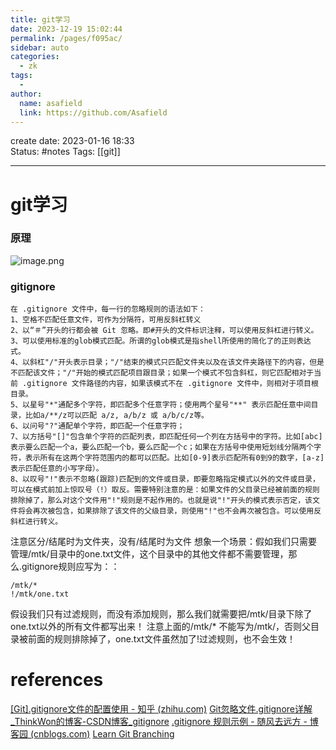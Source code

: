 ```yaml
---
title: git学习
date: 2023-12-19 15:02:44
permalink: /pages/f095ac/
sidebar: auto
categories:
  - zk
tags:
  - 
author: 
  name: asafield
  link: https://github.com/Asafield
---
```

create date: 2023-01-16 18:33  
Status: #notes 
Tags: [[git]] 

---

# git学习	
### 原理 
![image.png](https://pic-1312640559.cos.ap-chengdu.myqcloud.com//img/20230923170908.png)

### gitignore
```text
在 .gitignore 文件中，每一行的忽略规则的语法如下：
1、空格不匹配任意文件，可作为分隔符，可用反斜杠转义
2、以“＃”开头的行都会被 Git 忽略。即#开头的文件标识注释，可以使用反斜杠进行转义。
3、可以使用标准的glob模式匹配。所谓的glob模式是指shell所使用的简化了的正则表达式。
4、以斜杠"/"开头表示目录；"/"结束的模式只匹配文件夹以及在该文件夹路径下的内容，但是不匹配该文件；"/"开始的模式匹配项目跟目录；如果一个模式不包含斜杠，则它匹配相对于当前 .gitignore 文件路径的内容，如果该模式不在 .gitignore 文件中，则相对于项目根目录。
5、以星号"*"通配多个字符，即匹配多个任意字符；使用两个星号"**" 表示匹配任意中间目录，比如a/**/z可以匹配 a/z, a/b/z 或 a/b/c/z等。
6、以问号"?"通配单个字符，即匹配一个任意字符；
7、以方括号"[]"包含单个字符的匹配列表，即匹配任何一个列在方括号中的字符。比如[abc]表示要么匹配一个a，要么匹配一个b，要么匹配一个c；如果在方括号中使用短划线分隔两个字符，表示所有在这两个字符范围内的都可以匹配。比如[0-9]表示匹配所有0到9的数字，[a-z]表示匹配任意的小写字母）。
8、以叹号"!"表示不忽略(跟踪)匹配到的文件或目录，即要忽略指定模式以外的文件或目录，可以在模式前加上惊叹号（!）取反。需要特别注意的是：如果文件的父目录已经被前面的规则排除掉了，那么对这个文件用"!"规则是不起作用的。也就是说"!"开头的模式表示否定，该文件将会再次被包含，如果排除了该文件的父级目录，则使用"!"也不会再次被包含。可以使用反斜杠进行转义。
```

注意区分/结尾时为文件夹，没有/结尾时为文件
想象一个场景：假如我们只需要管理/mtk/目录中的one.txt文件，这个目录中的其他文件都不需要管理，那么.gitignore规则应写为：：
```
/mtk/*
!/mtk/one.txt
```

假设我们只有过滤规则，而没有添加规则，那么我们就需要把/mtk/目录下除了one.txt以外的所有文件都写出来！
注意上面的/mtk/* 不能写为/mtk/，否则父目录被前面的规则排除掉了，one.txt文件虽然加了!过滤规则，也不会生效！
# references
[[Git].gitignore文件的配置使用 - 知乎 (zhihu.com)](https://zhuanlan.zhihu.com/p/52885189)
[Git忽略文件.gitignore详解_ThinkWon的博客-CSDN博客_gitignore](https://blog.csdn.net/ThinkWon/article/details/101447866)
[.gitignore 规则示例 - 随风去远方 - 博客园 (cnblogs.com)](https://www.cnblogs.com/19930521zhang/p/16163852.html)
[Learn Git Branching](https://learngitbranching.js.org/?locale=zh_CN)

